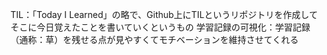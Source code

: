 TIL：「Today I Learned」の略で、Github上にTILというリポジトリを作成してそこに今日覚えたことを書いていくというもの
学習記録の可視化：学習記録（通称：草）を残せる点が見やすくてモチベーションを維持させてくれる
